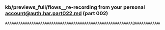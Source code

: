 ### kb/previews_full/flows__re-recording from your personal account@auth.har.part022.md (part 002)

```md
AAAAAAAAAAAAAAAAAAAAAAAAAAAAAAAAAAAAAAAAAAAAAAAAAAAAAAAAAAQAAAAAAAAAAAAAAAAAAA
```

```
